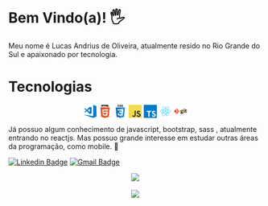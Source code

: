 # Bem Vindo(a)!  🖐

Meu nome é Lucas Andrius de Oliveira, atualmente resido no Rio Grande do Sul e apaixonado por tecnologia.


# Tecnologias
<p align='center'>
    <img align="center" alt="Visual Studio Code" width="26px" src="https://raw.githubusercontent.com/github/explore/80688e429a7d4ef2fca1e82350fe8e3517d3494d/topics/visual-studio-code/visual-studio-code.png" />
    <img align="center" alt="HTML" width="26px" src="https://raw.githubusercontent.com/github/explore/80688e429a7d4ef2fca1e82350fe8e3517d3494d/topics/html/html.png" />
    <img align="center" alt="CSS" width="26px" src="https://raw.githubusercontent.com/github/explore/80688e429a7d4ef2fca1e82350fe8e3517d3494d/topics/css/css.png" />
    <img align="center" alt="JavaScript" width="26px" src="https://raw.githubusercontent.com/github/explore/80688e429a7d4ef2fca1e82350fe8e3517d3494d/topics/javascript/javascript.png" />
    <img align="center" alt="Typescript" width="26px" src="https://raw.githubusercontent.com/github/explore/78df643247d429f6cc873026c0622819ad797942/topics/typescript/typescript.png" />
    <img align="center" alt="React" width="26px" src="https://raw.githubusercontent.com/github/explore/80688e429a7d4ef2fca1e82350fe8e3517d3494d/topics/react/react.png" />    
    <img align="center" alt="git" width="26px" src="https://raw.githubusercontent.com/github/explore/80688e429a7d4ef2fca1e82350fe8e3517d3494d/topics/git/git.png" />
</p>

Já possuo algum conhecimento de javascript, bootstrap, sass , atualmente entrando no reactjs. Mas possuo grande interesse em estudar outras áreas da programação, como mobile. 🙂


[![Linkedin Badge](https://img.shields.io/badge/-Lucas%20Oliveira-39aae1?style=flat-square&logo=Linkedin&logoColor=white&link=https://www.linkedin.com/in/lucas-oliveira-aa319b1b2/)](https://www.linkedin.com/in/lucas-oliveira-aa319b1b2/) 
[![Gmail Badge](https://img.shields.io/badge/-devlucasandrius@gmail.com-39aae1?style=flat-square&logo=Gmail&logoColor=white&link=mailto:devlucasandrius@gmail.com)](mailto:devlucasandrius@gmail.com)


<p align='center'>
  <a href="#"><img src="https://github-readme-stats.vercel.app/api?username=LucasAndrius&show_icons=true&count_private=true&theme=dark" width="350"></a>
</p>

<p align='center'>
  <a href="#" style="cursor: default"><img src="https://komarev.com/ghpvc/?username=LucasAndrius&color=brightgreen"></a>
</p>




<!---
LucasAndrius/LucasAndrius is a ✨ special ✨ repository because its `README.md` (this file) appears on your GitHub profile.
You can click the Preview link to take a look at your changes.
--->
